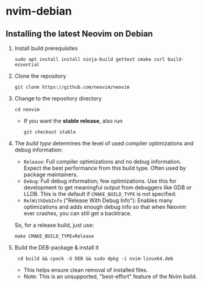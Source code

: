 # nvim-debian

## Installing the latest Neovim on Debian

1. Install build prerequisites
   ```
   sudo apt install install ninja-build gettext cmake curl build-essential
   ```
2. Clone the repository
   ```
   git clone https://github.com/neovim/neovim
   ```
3. Change to the repository directory
   ```
   cd neovim
   ```
    - If you want the **stable release**, also run
      ```
      git checkout stable
      ```
4. The _build type_ determines the level of used compiler optimizations and debug information:
    - `Release`: Full compiler optimizations and no debug information. Expect the best performance from this build type. Often used by package maintainers.
    - `Debug`: Full debug information; few optimizations. Use this for development to get meaningful output from debuggers like GDB or LLDB. This is the default if `CMAKE_BUILD_TYPE` is not specified.
    - `RelWithDebInfo` ("Release With Debug Info"): Enables many optimizations and adds enough debug info so that when Neovim ever crashes, you can still get a backtrace.

    So, for a release build, just use:
    ```
    make CMAKE_BUILD_TYPE=Release
    ```
5. Build the DEB-package & install it
    ```
     cd build && cpack -G DEB && sudo dpkg -i nvim-linux64.deb
    ``` 
   - This helps ensure clean removal of installed files.
   - Note: This is an unsupported, "best-effort" feature of the Nvim build.

